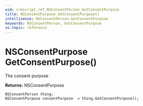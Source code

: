 ```yaml
---
uid: crmscript_ref_NSConsentPerson_GetConsentPurpose
title: NSConsentPurpose GetConsentPurpose()
intellisense: NSConsentPerson.GetConsentPurpose
keywords: NSConsentPerson, GetConsentPurpose
so.topic: reference
---
```


# NSConsentPurpose GetConsentPurpose()

The consent purpose

**Returns:** NSConsentPurpose

```crmscript
NSConsentPerson thing;
NSConsentPurpose consentPurpose  = thing.GetConsentPurpose();
```


